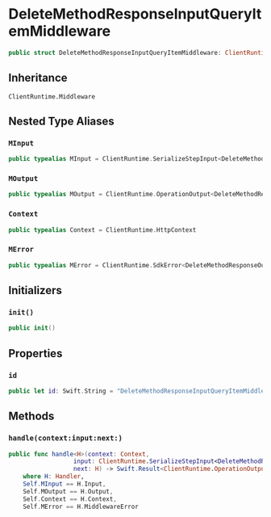 # DeleteMethodResponseInputQueryItemMiddleware

``` swift
public struct DeleteMethodResponseInputQueryItemMiddleware: ClientRuntime.Middleware 
```

## Inheritance

`ClientRuntime.Middleware`

## Nested Type Aliases

### `MInput`

``` swift
public typealias MInput = ClientRuntime.SerializeStepInput<DeleteMethodResponseInput>
```

### `MOutput`

``` swift
public typealias MOutput = ClientRuntime.OperationOutput<DeleteMethodResponseOutputResponse>
```

### `Context`

``` swift
public typealias Context = ClientRuntime.HttpContext
```

### `MError`

``` swift
public typealias MError = ClientRuntime.SdkError<DeleteMethodResponseOutputError>
```

## Initializers

### `init()`

``` swift
public init() 
```

## Properties

### `id`

``` swift
public let id: Swift.String = "DeleteMethodResponseInputQueryItemMiddleware"
```

## Methods

### `handle(context:input:next:)`

``` swift
public func handle<H>(context: Context,
                  input: ClientRuntime.SerializeStepInput<DeleteMethodResponseInput>,
                  next: H) -> Swift.Result<ClientRuntime.OperationOutput<DeleteMethodResponseOutputResponse>, MError>
    where H: Handler,
    Self.MInput == H.Input,
    Self.MOutput == H.Output,
    Self.Context == H.Context,
    Self.MError == H.MiddlewareError
```
